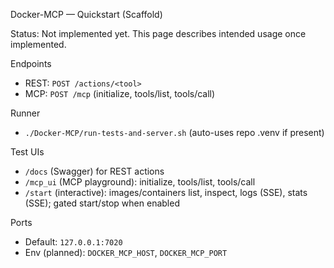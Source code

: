 Docker-MCP — Quickstart (Scaffold)

Status: Not implemented yet. This page describes intended usage once implemented.

Endpoints
- REST: `POST /actions/<tool>`
- MCP: `POST /mcp` (initialize, tools/list, tools/call)

Runner
- `./Docker-MCP/run-tests-and-server.sh` (auto-uses repo .venv if present)

Test UIs
- `/docs` (Swagger) for REST actions
- `/mcp_ui` (MCP playground): initialize, tools/list, tools/call
- `/start` (interactive): images/containers list, inspect, logs (SSE), stats (SSE); gated start/stop when enabled

Ports
- Default: `127.0.0.1:7020`
- Env (planned): `DOCKER_MCP_HOST`, `DOCKER_MCP_PORT`
